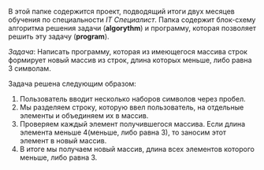 В этой папке содержится проект, подводящий итоги двух месяцев обучения по специальности *IT Специалист*.
Папка содержит блок-схему алгоритма решения задачи (**algorythm**) и программу, которая позволяет решить эту задачу (**program**).

*Задача*: Написать программу, которая из имеющегося массива строк формирует новый массив из строк, длина которых меньше, либо равна 3 символам.

Задача решена следующим образом:
1. Пользователь вводит несколько наборов символов через пробел.
2. Мы разделяем строку, которую ввел пользователь, на отдельные элементы и объединяем их в массив.
3. Проверяем каждый элемент получившегося массива. Если длина элемента меньше 4(меньше, либо равна 3), то заносим этот элемент в новый массив.
4. В итоге мы получаем новый массив, длина всех элементов которого меньше, либо равна 3.
